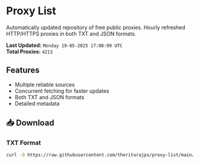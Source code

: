 # Proxy List

Automatically updated repository of free public proxies. Hourly refreshed HTTP/HTTPS proxies in both TXT and JSON formats.

**Last Updated:** `Monday 19-05-2025 17:08:09 UTC`  
**Total Proxies:** `4213`

## Features
- Multiple reliable sources
- Concurrent fetching for faster updates
- Both TXT and JSON formats
- Detailed metadata

## 📥 Download

### TXT Format
```bash
curl -O https://raw.githubusercontent.com/theriturajps/proxy-list/main/proxies.txt